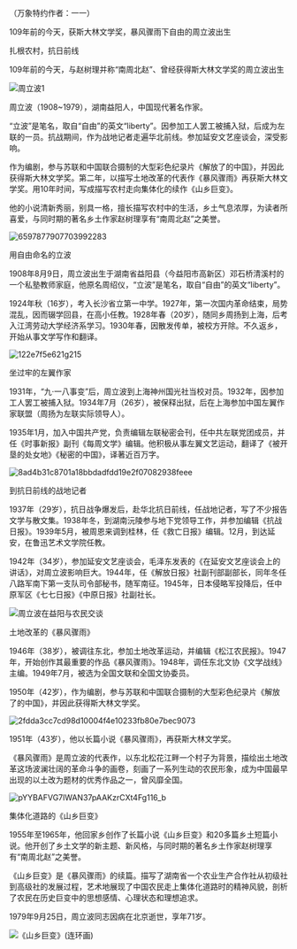 （万象特约作者：一一）

109年前的今天，获斯大林文学奖，暴风骤雨下自由的周立波出生

扎根农村，抗日前线

109年前的今天，与赵树理并称“南周北赵”、曾经获得斯大林文学奖的周立波出生



![周立波1](周立波1.jpg)

周立波（1908~1979），湖南益阳人，中国现代著名作家。

“立波”是笔名，取自“自由”的英文“liberty”。因参加工人罢工被捕入狱，后成为左联的一员。抗战期间，作为战地记者走遍华北前线。参加延安文艺座谈会，深受影响。

作为编剧，参与苏联和中国联合摄制的大型彩色纪录片《解放了的中国》，并因此获得斯大林文学奖。第二年，以描写土地改革的代表作《暴风骤雨》再获斯大林文学奖。用10年时间，写成描写农村走向集体化的续作《山乡巨变》。

他的小说清新秀丽，别具一格，擅长描写农村中的生活，乡土气息浓厚，为读者所喜爱，与同时期的著名乡土作家赵树理享有“南周北赵”之美誉。

![6597877907703992283](6597877907703992283.jpg)

用自由命名的立波

1908年8月9日，周立波出生于湖南省益阳县（今益阳市高新区）邓石桥清溪村的一个私塾教师家庭，他原名周绍仪，“立波”是笔名，取自“自由”的英文“liberty”。

1924年秋（16岁），考入长沙省立第一中学。1927年，第一次国内革命结束，局势混乱，因而辍学回县，在高小任教。1928年春（20岁），随同乡周扬到上海，后考入江湾劳动大学经济系学习。1930年春，因散发传单，被校方开除。不久返乡，开始从事文学写作和翻译。

![122e7f5e621g215](122e7f5e621g215.jpg)

坐过牢的左翼作家

1931年，“九·一八事变”后，周立波到上海神州国光社当校对员。1932年，因参加工人罢工被捕入狱。1934年7月（26岁），被保释出狱，后在上海参加中国左翼作家联盟（周扬为左联实际领导人）。

1935年1月，加入中国共产党，负责编辑左联秘密会刊，任中共左联党团成员，并任《时事新报》副刊《每周文学》编辑。他积极从事左翼文艺运动，翻译了《被开垦的处女地》《秘密的中国》，译著近百万字。

![8ad4b31c8701a18bbdadfdd19e2f07082938feee](8ad4b31c8701a18bbdadfdd19e2f07082938feee.jpg)

到抗日前线的战地记者

1937年（29岁），抗日战争爆发后，赴华北抗日前线，任战地记者，写了不少报告文学与散文集。1938年冬，到湖南沅陵参与地下党领导工作，并参加编辑《抗战日报》。1939年5月，被周恩来调到桂林，任《救亡日报》编辑。12月，到达延安，在鲁迅艺术文学院任教。

1942年（34岁），参加延安文艺座谈会，毛泽东发表的《在延安文艺座谈会上的讲话》，对周立波影响巨大。1944年，任《解放日报》社副刊部副部长，同年冬任八路军南下第一支队司令部秘书，随军南征。1945年，日本侵略军投降后，任中原军区《七七日报》《中原日报》社副社长。



![周立波在益阳与农民交谈](周立波在益阳与农民交谈.jpg)



土地改革的《暴风骤雨》

1946年（38岁），被调往东北，参加土地改革运动，并编辑《松江农民报》。1947年，开始创作其最重要的作品《暴风骤雨》。1948年，调任东北文协《文学战线》主编。1949年7月，被选为全国文联和全国文协委员。

1950年（42岁），作为编剧，参与苏联和中国联合摄制的大型彩色纪录片《解放了的中国》，并因此获得斯大林文学奖。

![2fdda3cc7cd98d10004f4e10233fb80e7bec9073](2fdda3cc7cd98d10004f4e10233fb80e7bec9073.jpg)

1951年（43岁），他以长篇小说《暴风骤雨》，再获斯大林文学奖。

《暴风骤雨》是周立波的代表作，以东北松花江畔一个村子为背景，描绘出土地改革这场波澜壮阔的革命斗争的画卷，刻画了一系列生动的农民形象，成为中国最早出现的以土改为题材的优秀作品之一，曾风靡全国。

![pYYBAFVG7lWAN37pAAKzrCXt4Fg116_b](pYYBAFVG7lWAN37pAAKzrCXt4Fg116_b.jpg)

集体化道路的《山乡巨变》

1955年至1965年，他回家乡创作了长篇小说《山乡巨变》和20多篇乡土短篇小说。他开创了乡土文学的新主题、新风格，与同时期的著名乡土作家赵树理享有“南周北赵”之美誉。

《山乡巨变》是《暴风骤雨》的续篇。描写了湖南省一个农业生产合作社从初级社到高级社的发展过程，艺术地展现了中国农民走上集体化道路时的精神风貌，剖析了农民在历史巨变中的思想感情、心理状态和理想追求。

1979年9月25日，周立波同志因病在北京逝世，享年71岁。

![《山乡巨变》(连环画)](《山乡巨变》(连环画).jpg)